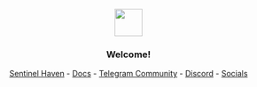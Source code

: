 <p align="center">
<img src="https://github.com/ZabavaLabs/.github/assets/32418600/9b8727f6-2a7b-45c8-b787-e25175f0dec5" height="50">
</p>

<p align="center">
<h3 align="center">Welcome!</h3>
</p>

<div align="center">
  <a href="http://sentinelhaven.xyz/">Sentinel Haven</a> -
  <a href="https://docs.sentinelhaven.xyz/">Docs</a> -
  <a href="https://t.me/ZabavaCommunity">Telegram Community</a> -
  <a href="https://discord.com/invite/whBfsdGUE4">Discord</a> -
  <a href="https://linktr.ee/zabavalabs">Socials</a>
</div>


